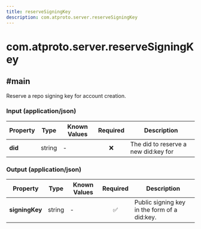 ```yaml
---
title: reserveSigningKey
description: com.atproto.server.reserveSigningKey
---
```


# com.atproto.server.reserveSigningKey

## #main

Reserve a repo signing key for account creation.

### Input (application/json)

| Property | Type | Known Values | Required | Description |
| --- | --- | --- | :---: | --- |
| **did** | string | - | ❌ | The did to reserve a new did:key for |

### Output (application/json)

| Property | Type | Known Values | Required | Description |
| --- | --- | --- | :---: | --- |
| **signingKey** | string | - | ✅ | Public signing key in the form of a did:key. |
